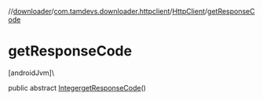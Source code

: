 //[downloader](../../../index.md)/[com.tamdevs.downloader.httpclient](../index.md)/[HttpClient](index.md)/[getResponseCode](get-response-code.md)

# getResponseCode

[androidJvm]\

public abstract [Integer](https://developer.android.com/reference/kotlin/java/lang/Integer.html)[getResponseCode](get-response-code.md)()
